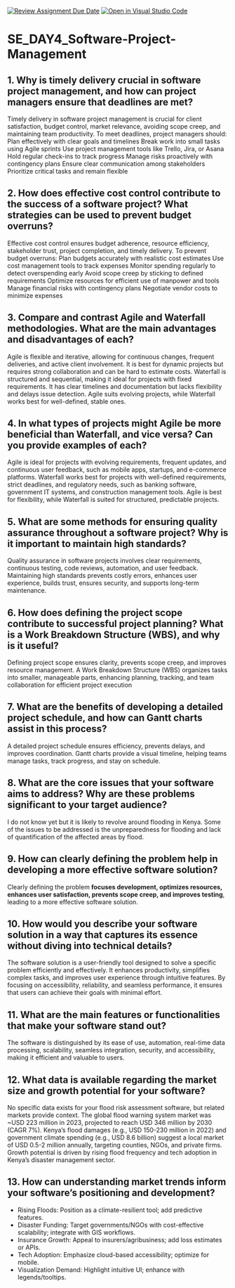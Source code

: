 [![Review Assignment Due Date](https://classroom.github.com/assets/deadline-readme-button-22041afd0340ce965d47ae6ef1cefeee28c7c493a6346c4f15d667ab976d596c.svg)](https://classroom.github.com/a/9pw6JKcu)
[![Open in Visual Studio Code](https://classroom.github.com/assets/open-in-vscode-2e0aaae1b6195c2367325f4f02e2d04e9abb55f0b24a779b69b11b9e10269abc.svg)](https://classroom.github.com/online_ide?assignment_repo_id=18709566&assignment_repo_type=AssignmentRepo)
# SE_DAY4_Software-Project-Management
## 1. Why is timely delivery crucial in software project management, and how can project managers ensure that deadlines are met?
Timely delivery in software project management is crucial for client satisfaction, budget control, market relevance, avoiding scope creep, and maintaining team productivity.
To meet deadlines, project managers should:
 Plan effectively with clear goals and timelines
 Break work into small tasks using Agile sprints
 Use project management tools like Trello, Jira, or Asana
 Hold regular check-ins to track progress
 Manage risks proactively with contingency plans
 Ensure clear communication among stakeholders
 Prioritize critical tasks and remain flexible

## 2. How does effective cost control contribute to the success of a software project? What strategies can be used to prevent budget overruns?
Effective cost control ensures budget adherence, resource efficiency, stakeholder trust, project completion, and timely delivery.
To prevent budget overruns:
 Plan budgets accurately with realistic cost estimates
 Use cost management tools to track expenses
 Monitor spending regularly to detect overspending early
 Avoid scope creep by sticking to defined requirements
 Optimize resources for efficient use of manpower and tools
 Manage financial risks with contingency plans
 Negotiate vendor costs to minimize expenses

## 3. Compare and contrast Agile and Waterfall methodologies. What are the main advantages and disadvantages of each?
Agile is flexible and iterative, allowing for continuous changes, frequent deliveries, and active client involvement. It is best for dynamic projects but requires strong collaboration and can be hard to estimate costs.
Waterfall is structured and sequential, making it ideal for projects with fixed requirements. It has clear timelines and documentation but lacks flexibility and delays issue detection.
Agile suits evolving projects, while Waterfall works best for well-defined, stable ones.

## 4. In what types of projects might Agile be more beneficial than Waterfall, and vice versa? Can you provide examples of each?
Agile is ideal for projects with evolving requirements, frequent updates, and continuous user feedback, such as mobile apps, startups, and e-commerce platforms.
Waterfall works best for projects with well-defined requirements, strict deadlines, and regulatory needs, such as banking software, government IT systems, and construction management tools.
Agile is best for flexibility, while Waterfall is suited for structured, predictable projects.

## 5. What are some methods for ensuring quality assurance throughout a software project? Why is it important to maintain high standards?
Quality assurance in software projects involves clear requirements, continuous testing, code reviews, automation, and user feedback.
Maintaining high standards prevents costly errors, enhances user experience, builds trust, ensures security, and supports long-term maintenance.

## 6. How does defining the project scope contribute to successful project planning? What is a Work Breakdown Structure (WBS), and why is it useful?
Defining project scope ensures clarity, prevents scope creep, and improves resource management. A Work Breakdown Structure (WBS) organizes tasks into smaller, manageable parts, enhancing planning, tracking, and team collaboration for efficient project execution

## 7. What are the benefits of developing a detailed project schedule, and how can Gantt charts assist in this process?
A detailed project schedule ensures efficiency, prevents delays, and improves coordination. Gantt charts provide a visual timeline, helping teams manage tasks, track progress, and stay on schedule.

## 8. What are the core issues that your software aims to address? Why are these problems significant to your target audience?
I do not know yet but it is likely to revolve around flooding in Kenya. Some of the issues to be addressed is the unpreparedness for flooding and lack of quantification of the affected areas by flood.

## 9. How can clearly defining the problem help in developing a more effective software solution?
Clearly defining the problem **focuses development, optimizes resources, enhances user satisfaction, prevents scope creep, and improves testing**, leading to a more effective software solution.

## 10. How would you describe your software solution in a way that captures its essence without diving into technical details?
The software solution is a user-friendly tool designed to solve a specific problem efficiently and effectively. It enhances productivity, simplifies complex tasks, and improves user experience through intuitive features. By focusing on accessibility, reliability, and seamless performance, it ensures that users can achieve their goals with minimal effort.

## 11. What are the main features or functionalities that make your software stand out?
The software is distinguished by its ease of use, automation, real-time data processing, scalability, seamless integration, security, and accessibility, making it efficient and valuable to users.

## 12. What data is available regarding the market size and growth potential for your software?
No specific data exists for your flood risk assessment software, but related markets provide context. The global flood warning system market was ~USD 223 million in 2023, projected to reach USD 346 million by 2030 (CAGR 7%). Kenya’s flood damages (e.g., USD 150-230 million in 2022) and government climate spending (e.g., USD 8.6 billion) suggest a local market of USD 0.5-2 million annually, targeting counties, NGOs, and private firms. Growth potential is driven by rising flood frequency and tech adoption in Kenya’s disaster management sector.

## 13. How can understanding market trends inform your software’s positioning and development?  
- Rising Floods: Position as a climate-resilient tool; add predictive features.  
- Disaster Funding: Target governments/NGOs with cost-effective scalability; integrate with GIS workflows.  
- Insurance Growth: Appeal to insurers/agribusiness; add loss estimates or APIs.  
- Tech Adoption: Emphasize cloud-based accessibility; optimize for mobile.  
- Visualization Demand: Highlight intuitive UI; enhance with legends/tooltips.
